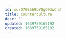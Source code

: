 ```yaml
---
id: surD70E5h9bY0gO93wChJ
title: Counterculture
desc: ''
updated: 1639759165192
created: 1639759165192
---
```


